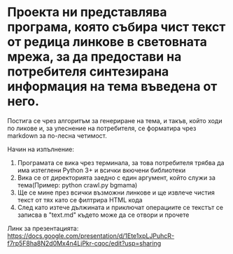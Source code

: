 ﻿# Проекта ни представлява програма, която събира чист текст от редица линкове в световната мрежа, за да предостави на потребителя синтезирана информация на тема въведена от него.

Постига се чрез алгоритъм за генериране на тема, и такъв, който ходи по ликове и, за улеснение на потребителя, се форматира
чрез markdown за по-лесна четимост.

Начин на изпълнение:

1. Програмата се вика чрез терминала, за това потребителя трябва да има изтеглени Python 3+ и всички вкючени библиотеки
2. Вика се от директорията заедно с един аргумент, който служи за тема(Пример: python crawl.py bgmama)
3. Ще се мине през всички възможни линкове и ще извлече чистия текст от тях като се филтрира HTML кода
4. След като изтече дължината и приключат операциите се текстът се записва в "text.md" където може да се отвори и прочете

Линк за презентацията:
https://docs.google.com/presentation/d/1Ete1xpLJPuhcR-f7rp5F8ha8N2d0Mx4n4LjPkr-cqoc/edit?usp=sharing
